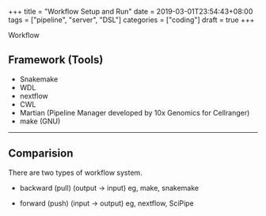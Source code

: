 +++
title = "Workflow Setup and Run"
date = 2019-03-01T23:54:43+08:00
tags = ["pipeline", "server", "DSL"]
categories = ["coding"]
draft = true
+++

Workflow

## Framework (Tools)

- Snakemake
- WDL
- nextflow
- CWL
- Martian (Pipeline Manager developed by 10x Genomics for Cellranger)
- make (GNU)

---

## Comparision

There are two types of workflow system.

- backward (pull) (output -> input)
  eg, make, snakemake

- forward (push) (input -> output)
  eg, nextflow, SciPipe
